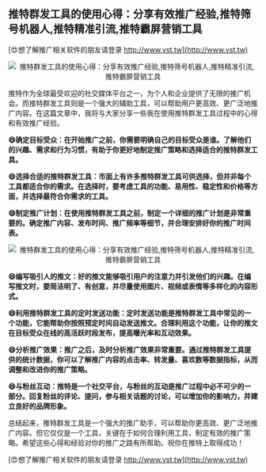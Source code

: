 ## **推特群发工具的使用心得：分享有效推广经验,推特筛号机器人,推特精准引流,推特霸屏营销工具**

[😍想了解推广相关软件的朋友请登录 http://www.vst.tw](http://www.vst.tw)

 <center><img src="https://vst.tw/MP4/tuiguang/png/1.png" alt="推特群发工具的使用心得：分享有效推广经验,推特筛号机器人,推特精准引流,推特霸屏营销工具"></center>

推特作为全球最受欢迎的社交媒体平台之一，为个人和企业提供了无限的推广机会。而推特群发工具则是一个强大的辅助工具，可以帮助用户更高效、更广泛地推广内容。在这篇文章中，我将与大家分享一些我在使用推特群发工具过程中的心得和有效推广经验。

**😄确定目标受众：在开始推广之前，你需要明确自己的目标受众是谁。了解他们的兴趣、需求和行为习惯，有助于你更好地制定推广策略和选择适合的推特群发工具。**

**😄选择合适的推特群发工具：市面上有许多推特群发工具可供选择，但并非每个工具都适合你的需求。在选择时，要考虑工具的功能、易用性、稳定性和价格等方面，并选择最符合你需求的工具。**

**😄制定推广计划：在使用推特群发工具之前，制定一个详细的推广计划是非常重要的。确定推广内容、发布时间、推广频率等细节，并合理安排好你的推广时间表。**

 <center><img src="https://vst.tw/MP4/tuiguang/png/6.png" alt="推特群发工具的使用心得：分享有效推广经验,推特筛号机器人,推特精准引流,推特霸屏营销工具"></center>

**😄编写吸引人的推文：好的推文能够吸引用户的注意力并引发他们的兴趣。在编写推文时，要简洁明了、有创意，并尽量使用图片、视频或表情等多样化的内容形式。**

**😄利用推特群发工具的定时发送功能：定时发送功能是推特群发工具中常见的一个功能，它能帮助你按照预定时间自动发送推文。合理利用这个功能，让你的推文在目标受众在线的高活跃时段发布，提高曝光率和互动效果。**

**😄分析推广效果：推广之后，及时分析推广效果非常重要。通过推特群发工具提供的统计数据，你可以了解推广内容的点击率、转发量、喜欢数等数据指标，从而调整和改进你的推广策略。**

**😄与粉丝互动：推特是一个社交平台，与粉丝的互动是推广过程中必不可少的一部分。回复粉丝的评论、提问，参与相关话题的讨论，可以增加你的影响力，并建立良好的品牌形象。**

总结起来，推特群发工具是一个强大的推广助手，可以帮助你更高效、更广泛地推广内容。但它仅仅是一个工具，关键在于如何合理利用工具，制定有效的推广策略。希望这些心得和经验对你的推广之路有所帮助。祝你在推特上取得成功！

[😍想了解推广相关软件的朋友请登录 http://www.vst.tw](http://www.vst.tw)



